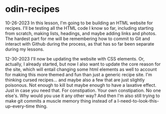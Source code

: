 # odin-recipes
10-26-2023
    In this lesson, I'm going to be building an HTML website for recipes.
I'll be testing all the HTML code I know so far, including starting 
from scratch, making lists, headings, and maybe adding links and photos.
The hardest part for me will be remembering how to commit to Git and
interact with Github during the process, as that has so far been
separate during my lessons.

12-30-2023
    I'll now be updating the website with CSS elements. Or, actually, I
already started, but now I also want to update the core reason for the
site, which will entail changing some html elements as well to account for
making this more themed and fun than just a generic recipe site. I'm
thinking cursed recipes... and maybe also a few that are just slightly
poisonous. Not enough to kill but maybe enough to have a laxative effect.
Just in case you need that. For constipation. Your own constipation. No
one else's. Why would you use it any other way?
And then I'm also still trying to make git commits a muscle memory thing
instead of a I-need-to-look-this-up-every-time thing.